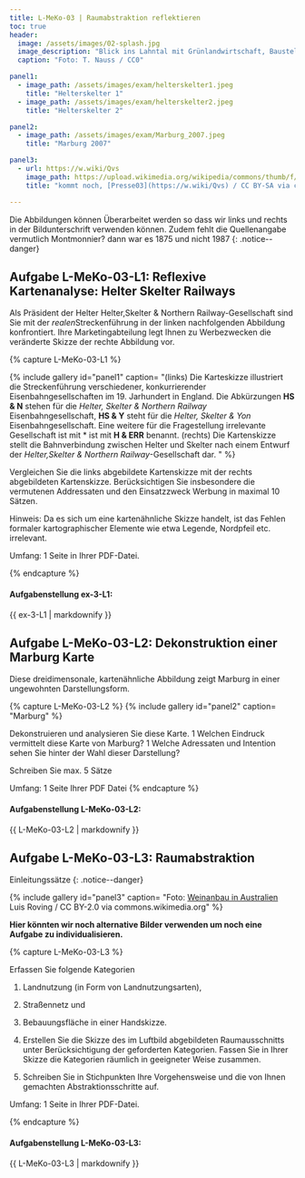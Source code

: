 ```yaml
---
title: L-MeKo-03 | Raumabstraktion reflektieren
toc: true
header:
  image: /assets/images/02-splash.jpg
  image_description: "Blick ins Lahntal mit Grünlandwirtschaft, Baustelle für Stromtrassen und Regenbogen."
  caption: "Foto: T. Nauss / CC0"

panel1:  
  - image_path: /assets/images/exam/helterskelter1.jpeg
    title: "Helterskelter 1"
  - image_path: /assets/images/exam/helterskelter2.jpeg
    title: "Helterskelter 2"

panel2:  
  - image_path: /assets/images/exam/Marburg_2007.jpeg
    title: "Marburg 2007"

panel3:  
  - url: https://w.wiki/Qvs
    image_path: https://upload.wikimedia.org/wikipedia/commons/thumb/f/f5/Barossa_Valley_South_Australia.jpg/1920px-Barossa_Valley_South_Australia.jpg
    title: "kommt noch, [Presse03](https://w.wiki/Qvs) / CC BY-SA via commons.wikimedia.org"

---
```



Die Abbildungen können Überarbeitet werden so dass wir links und rechts in der Bildunterschrift verwenden können. Zudem fehlt die Quellenangabe vermutlich Montmonnier? dann war es 1875 und nicht 1987
{: .notice--danger}


## Aufgabe L-MeKo-03-L1: Reflexive Kartenanalyse: Helter Skelter Railways

Als Präsident der Helter Helter,Skelter & Northern Railway-Gesellschaft sind Sie mit der *realen*Streckenführung in der linken nachfolgenden Abbildung konfrontiert. Ihre Marketingabteilung legt Ihnen zu Werbezwecken die veränderte Skizze der rechte Abbildung vor.


{% capture L-MeKo-03-L1 %}

{% include gallery id="panel1"  caption= "(links) Die Karteskizze illustriert die Streckenführung verschiedener, konkurrierender Eisenbahngesellschaften im 19. Jarhundert in  England. Die Abkürzungen **HS & N** stehen für die *Helter, Skelter & Northern Railway* Eisenbahngesellschaft, **HS & Y** steht für die *Helter, Skelter & Yon* Eisenbahngesellschaft. Eine 
weitere für die Fragestellung irrelevante Gesellschaft ist mit * ist mit **H & ERR** benannt. (rechts) Die Kartenskizze stellt die Bahnverbindung zwischen Helter und Skelter nach einem Entwurf der *Helter,Skelter & Northern Railway*-Gesellschaft dar.
" %}

Vergleichen Sie die links abgebildete Kartenskizze mit der rechts abgebildeten Kartenskizze. Berücksichtigen Sie insbesondere die vermutenen Addressaten und den Einsatzzweck Werbung in maximal 10 Sätzen.


Hinweis: Da es sich um eine kartenähnliche Skizze handelt, ist das Fehlen formaler kartographischer Elemente wie etwa Legende, Nordpfeil etc. irrelevant.

Umfang: 1 Seite in Ihrer PDF-Datei.

{% endcapture %}
<div class="notice--success">
  <h4 class="no_toc">Aufgabenstellung ex-3-L1:</h4>
  {{ ex-3-L1 | markdownify }}
</div>


## Aufgabe L-MeKo-03-L2: Dekonstruktion einer Marburg Karte

Diese dreidimensonale, kartenähnliche Abbildung zeigt Marburg in einer ungewohnten Darstellungsform. 

{% capture L-MeKo-03-L2 %}
{% include gallery id="panel2"  caption= "Marburg" %}

Dekonstruieren und analysieren Sie diese Karte. 
1  Welchen Eindruck vermittelt diese Karte von Marburg?
1  Welche Adressaten und Intention sehen Sie hinter der Wahl dieser Darstellung?

Schreiben Sie max. 5 Sätze

Umfang: 1 Seite Ihrer PDF Datei
{% endcapture %}
<div class="notice--success">
  <h4 class="no_toc">Aufgabenstellung L-MeKo-03-L2:</h4>
  {{ L-MeKo-03-L2 | markdownify }}
</div>


## Aufgabe L-MeKo-03-L3: Raumabstraktion

Einleitungssätze
{: .notice--danger}


{% include gallery id="panel3"  caption= "Foto: [Weinanbau in Australien](https://en.wikipedia.org/wiki/Rural_area#/media/File:Barossa_Valley_South_Australia.jpg) Luis Roving / CC BY-2.0 via commons.wikimedia.org" %}

**Hier könnten wir noch alternative Bilder verwenden um noch eine Aufgabe zu individualisieren.**

{% capture L-MeKo-03-L3 %}

Erfassen Sie folgende Kategorien
1. Landnutzung (in Form von Landnutzungsarten),
1. Straßennetz und
1. Bebauungsfläche in einer Handskizze.

1. Erstellen Sie die Skizze des im Luftbild abgebildeten Raumausschnitts unter Berücksichtigung der geforderten Kategorien. Fassen Sie in Ihrer Skizze die Kategorien räumlich in geeigneter Weise zusammen.
1. Schreiben Sie in Stichpunkten Ihre Vorgehensweise und die von Ihnen gemachten Abstraktionsschritte auf.

Umfang: 1 Seite in Ihrer PDF-Datei.

{% endcapture %}

<div class="notice--success">
  <h4 class="no_toc">Aufgabenstellung L-MeKo-03-L3:</h4>
  {{ L-MeKo-03-L3 | markdownify }}
</div>
